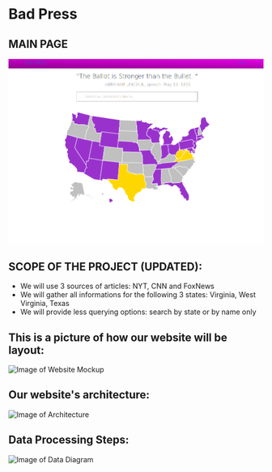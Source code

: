 # Bad Press

## MAIN PAGE
![Image of Website Mockup](https://github.com/mslovett21/Bad_Press/blob/master/screenshots/main.png)
## SCOPE OF THE PROJECT (UPDATED):
- We will use 3 sources of articles: NYT, CNN and FoxNews
- We will gather all informations for the following 3 states: Virginia, West Virginia, Texas
- We will provide less querying options: search by state or by name only
## This is a picture of how our website will be layout:
![Image of Website Mockup](https://github.com/mslovett21/Bad_Press/blob/master/work_flow1.jpg)


## Our website's architecture:
![Image of Architecture](https://github.com/mslovett21/Bad_Press/blob/master/architecture.jpg)


## Data Processing Steps: 
![Image of Data Diagram](https://github.com/mslovett21/Bad_Press/blob/master/data_processing_pipeline.jpg)
